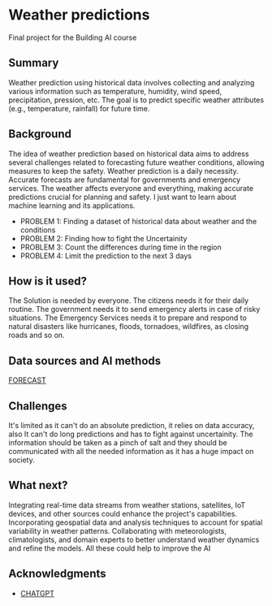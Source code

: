 <!-- This is the markdown template for the final project of the Building AI course, 
created by Reaktor Innovations and University of Helsinki. 
Copy the template, paste it to your GitHub README and edit! -->

# Weather predictions

Final project for the Building AI course

## Summary

Weather prediction using historical data involves collecting and analyzing various information such as temperature, humidity, wind speed, precipitation, pression, etc.
The goal is to predict specific weather attributes (e.g., temperature, rainfall) for future time.


## Background

The idea of weather prediction based on historical data aims to address several challenges related to forecasting future weather conditions, allowing measures to keep the safety.
Weather prediction is a daily necessity. Accurate forecasts are fundamental for governments and emergency services.
The weather affects everyone and everything, making accurate predictions crucial for  planning and safety.
I just want to learn about machine learning and its applications.

* PROBLEM 1: Finding a dataset of historical data about weather and the conditions
* PROBLEM 2: Finding how to fight the Uncertainity
* PROBLEM 3: Count the differences during time in the region
* PROBLEM 4: Limit the prediction to the next 3 days


## How is it used?

The Solution is needed by everyone. The citizens needs it for their daily routine. The government needs it to send emergency alerts in case of risky situations. 
The Emergency Services needs it to prepare and respond to natural disasters like hurricanes, floods, tornadoes, wildfires, as closing roads and so on.

## Data sources and AI methods

[FORECAST](https://meteostat.net/it/)

## Challenges

It's limited as it can't do an absolute prediction, it relies on data accuracy, also It can't do long predictions and has to fight against uncertainity.
The information should be taken as a pinch of salt and they should be communicated with all the needed information as it has a huge impact on society. 

## What next?

Integrating real-time data streams from weather stations, satellites, IoT devices, and other sources could enhance the project's capabilities.
Incorporating geospatial data and analysis techniques to account for spatial variability in weather patterns.
Collaborating with meteorologists, climatologists, and domain experts to better understand weather dynamics and refine the models. 
All these could help to improve the AI

## Acknowledgments

* [CHATGPT](https://chat.openai.com/)
